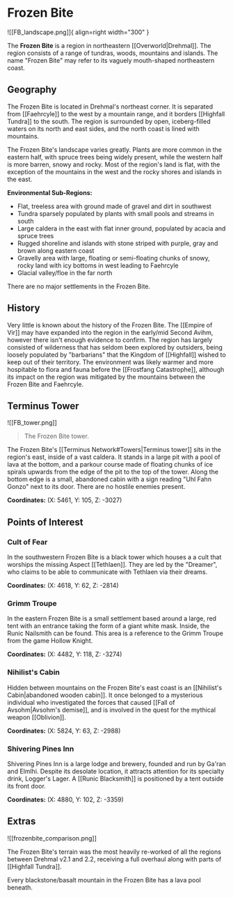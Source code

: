 # Frozen Bite

![[FB_landscape.png]]{ align=right width="300" }

The **Frozen Bite** is a region in northeastern [[Overworld|Drehmal]]. The region consists of a range of tundras, woods, mountains and islands. The name "Frozen Bite" may refer to its vaguely mouth-shaped northeastern coast.

## Geography

The Frozen Bite is located in Drehmal's northeast corner. It is separated from [[Faehrcyle]] to the west by a mountain range, and it borders [[Highfall Tundra]] to the south. The region is surrounded by open, iceberg-filled waters on its north and east sides, and the north coast is lined with mountains.

The Frozen Bite's landscape varies greatly. Plants are more common in the eastern half, with spruce trees being widely present, while the western half is more barren, snowy and rocky. Most of the region's land is flat, with the exception of the mountains in the west and the rocky shores and islands in the east.

**Environmental Sub-Regions:**

- Flat, treeless area with ground made of gravel and dirt in southwest <br>
- Tundra sparsely populated by plants with small pools and streams in south <br>
- Large caldera in the east with flat inner ground, populated by acacia and spruce trees <br>
- Rugged shoreline and islands with stone striped with purple, gray and brown along eastern coast <br>
- Gravelly area with large, floating or semi-floating chunks of snowy, rocky land with icy bottoms in west leading to Faehrcyle <br>
- Glacial valley/floe in the far north

There are no major settlements in the Frozen Bite.

## History

Very little is known about the history of the Frozen Bite. The [[Empire of Vir]] may have expanded into the region in the early/mid Second Avihm, however there isn't enough evidence to confirm. The region has largely consisted of wilderness that has seldom been explored by outsiders, being loosely populated by "barbarians" that the Kingdom of [[Highfall]] wished to keep out of their territory. The environment was likely warmer and more hospitable to flora and fauna before the [[Frostfang Catastrophe]], although its impact on the region was mitigated by the mountains between the Frozen Bite and Faehrcyle.

## Terminus Tower

![[FB_tower.png]]
> The Frozen Bite tower.

The Frozen Bite's [[Terminus Network#Towers|Terminus tower]] sits in the region's east, inside of a vast caldera. It stands in a large pit with a pool of lava at the bottom, and a parkour course made of floating chunks of ice spirals upwards from the edge of the pit to the top of the tower. Along the bottom edge is a small, abandoned cabin with a sign reading "Uhl Fahn Gonzo" next to its door. There are no hostile enemies present.

**Coordinates:** (X: 5461, Y: 105, Z: -3027)

## Points of Interest

### Cult of Fear

In the southwestern Frozen Bite is a black tower which houses a a cult that worships the missing Aspect [[Tethlaen]]. They are led by the "Dreamer", who claims to be able to communicate with Tethlaen via their dreams.

**Coordinates:** (X: 4618, Y: 62, Z: -2814)

### Grimm Troupe

In the eastern Frozen Bite is a small settlement based around a large, red tent with an entrance taking the form of a giant white mask. Inside, the Runic Nailsmith can be found. This area is a reference to the Grimm Troupe from the game Hollow Knight.

**Coordinates:** (X: 4482, Y: 118, Z: -3274)

### Nihilist's Cabin

Hidden between mountains on the Frozen Bite's east coast is an [[Nihilist's Cabin|abandoned wooden cabin]]. It once belonged to a mysterious individual who investigated the forces that caused [[Fall of Avsohm|Avsohm's demise]], and is involved in the quest for the mythical weapon [[Oblivion]].

**Coordinates:** (X: 5824, Y: 63, Z: -2988)

### Shivering Pines Inn

Shivering Pines Inn is a large lodge and brewery, founded and run by Ga'ran and Elmlhi. Despite its desolate location, it attracts attention for its specialty drink, Logger's Lager. A [[Runic Blacksmith]] is positioned by a tent outside its front door.

**Coordinates:** (X: 4880, Y: 102, Z: -3359)

## Extras

![[frozenbite_comparison.png]]

The Frozen Bite's terrain was the most heavily re-worked of all the regions between Drehmal v2.1 and 2.2, receiving a full overhaul along with parts of [[Highfall Tundra]].

Every blackstone/basalt mountain in the Frozen Bite has a lava pool beneath.
